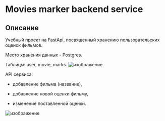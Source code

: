 # Movies marker backend service

## Описание
Учебный проект на FastApi, посвященный хранению пользовательских оценок фильмов. 


Место хранения данных - Postgres.

Таблицы: user, movie, marks.
![изображение](https://user-images.githubusercontent.com/8655093/194584977-4761b620-3818-4268-a34b-ad97fcfc1124.png)


API сервиса:
- добавление фильма (название),

- добавление новой оценки фильму,

- изменение поставленной оценки.


![изображение](https://user-images.githubusercontent.com/8655093/194001938-2a389bbb-3807-424a-9e82-db083f30ee0d.png)

